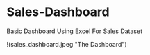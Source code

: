 # Sales-Dashboard
Basic Dashboard Using Excel For Sales Dataset

!(sales_dashboard.jpeg "The Dashboard")

